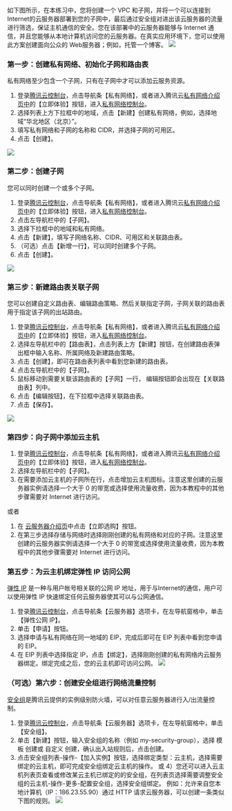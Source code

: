 如下图所示，在本练习中，您将创建一个 VPC 和子网，并将一个可以连接到Internet的云服务器部署到您的子网中，最后通过安全组对进出该云服务器的流量进行筛选，保证主机通信的安全。您在该部署中的云服务器能够与 Internet 通信，并且您能够从本地计算机访问您的云服务器。在真实应用环境下，您可以使用此方案创建面向公众的 Web服务器；例如，托管一个博客。
![](https://mccdn.qcloud.com/static/img/7a428200fc9782b02d05d220ae6328bb/image.png)



### 第一步：创建私有网络、初始化子网和路由表
私有网络至少包含一个子网，只有在子网中才可以添加云服务资源。

1) 登录[腾讯云控制台](https://console.cloud.tencent.com/)，点击导航条【私有网络】，或者进入腾讯云[私有网络介绍页中](https://cloud.tencent.com/product/vpc.html)的【立即体验】按钮，进入[私有网络控制台](https://console.cloud.tencent.com/vpc/)。
2)	选择列表上方下拉框中的地域，点击【新建】创建私有网络，例如，选择地域“华北地区（北京）”。
3)	填写私有网络和子网的名称和 CIDR，并选择子网的可用区。
4)	点击【创建】。

![](https://mccdn.qcloud.com/static/img/55cdba64e785d9b073bc4169a9459e39/image.png)

### 第二步：创建子网
您可以同时创建一个或多个子网。

1) 登录[腾讯云控制台](https://console.cloud.tencent.com/)，点击导航条【私有网络】，或者进入腾讯云[私有网络介绍页中](https://cloud.tencent.com/product/vpc.html)的【立即体验】按钮，进入[私有网络控制台](https://console.cloud.tencent.com/vpc/)。
2)	点击左导航栏中的【子网】。
3)	选择下拉框中的地域和私有网络。
4)	点击【新建】，填写子网络名称、CIDR、可用区和关联路由表。
5)	（可选）点击【新增一行】，可以同时创建多个子网。
6)	点击【创建】。

![](https://mccdn.qcloud.com/static/img/66a4e93f7f8dfeeed421fb799fd09137/image.png)


### 第三步：新建路由表关联子网
您可以创建自定义路由表、编辑路由策略、然后关联指定子网，子网关联的路由表用于指定该子网的出站路由。

1) 登录[腾讯云控制台](https://console.cloud.tencent.com/)，点击导航条【私有网络】，或者进入腾讯云[私有网络介绍页中](https://cloud.tencent.com/product/vpc.html)的【立即体验】按钮，进入[私有网络控制台](https://console.cloud.tencent.com/vpc/)。
2) 选择左导航栏中的【路由表】，点击列表上方【新建】按钮，在创建路由表弹出框中输入名称、所属网络及新建路由策略。
3) 点击【创建】，即可在路由表列表中看到您新建的路由表。
4) 点击左导航栏中的【子网】。
5) 鼠标移动到需要关联该路由表的【子网】一行， 编辑按钮即会出现在【关联路由表】列中。
6) 点击【编辑按钮】，在下拉框中选择关联路由表。
7) 点击【保存】。

![](https://mccdn.qcloud.com/static/img/a41758221e11cacef5dbdbd53f06049a/image.png)


### 第四步：向子网中添加云主机

1) 登录[腾讯云控制台](https://console.cloud.tencent.com/)，点击导航条【私有网络】，或者进入腾讯云[私有网络介绍页中](https://cloud.tencent.com/product/vpc.html)的【立即体验】按钮，进入[私有网络控制台](https://console.cloud.tencent.com/vpc/)。
2) 选择左导航栏中的【子网】。
3) 在需要添加云主机的子网所在行，点击增加云主机图标。注意这里创建的云服务器实例请选择一个大于 0 的带宽或选择使用流量收费，因为本教程中的其他步骤需要对 Internet 进行访问。

或者

1)	在 [云服务器介绍页](https://cloud.tencent.com/product/cvm.html)中点击【立即选购】按钮。
2)	在第三步选择存储与网络时选择刚刚创建的私有网络和对应的子网。注意这里创建的云服务器实例请选择一个大于 0 的带宽或选择使用流量收费，因为本教程中的其他步骤需要对 Internet 进行访问。

### 第五步：为云主机绑定弹性 IP 访问公网
[弹性 IP](https://cloud.tencent.com/doc/product/213/1941) 是一种与用户帐号相关联的公网 IP 地址，用于与Internet的通信，用户可以使用弹性 IP 快速绑定任何云服务器使其可以与公网通信。

1) 登录[腾讯云控制台](https://console.cloud.tencent.com/)，点击导航条【云服务器】选项卡，在左导航窗格中，单击【弹性公网 IP】。
2) 单击【申请】按钮。
3) 选择申请与私有网络在同一地域的 EIP，完成后即可在 EIP 列表中看到您申请的 EIP。
4) 在 EIP 列表中选择指定 IP，点击【绑定】，选择刚刚创建的私有网络内云服务器绑定。绑定完成之后，您的云主机即可访问公网。
![](https://mccdn.qcloud.com/static/img/4853aa0215993d8ce40e965cafee6bf8/image.png)

### （可选）第六步：创建安全组进行网络流量控制
[安全组](https://cloud.tencent.com/doc/product/213/500)是腾讯云提供的实例级别防火墙，可以对任意云服务器进行入/出流量控制。
1) 登录[腾讯云控制台](https://console.cloud.tencent.com/)，点击导航条【云服务器】选项卡，在左导航窗格中，单击【安全组】。
2) 单击【新建】按钮，输入安全组的名称（例如 my-security-group），选择 模板 创建或 自定义 创建，确认出入站规则后，点击创建。
3) 点击安全组列表-操作-【加入实例】按钮，选择绑定类型：云主机，选择需要绑定的云主机，即可完成安全组绑定云主机的操作。 
或
4）您还可以进入云主机列表页查看或修改某云主机已绑定的的安全组，在列表页选择需要调整安全组的云主机-操作-更多-配置安全组，选择安全组绑定。
例如：允许来自您本地计算机（IP：186.23.55.90）通过 HTTP 请求云服务器，可以创建一条类似下图的规则。
![](https://mccdn.qcloud.com/static/img/3dab4565be71898ca2e0e9cf79639c92/image.png)
